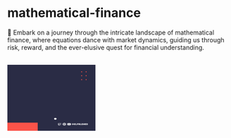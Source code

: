 # mathematical-finance
🎲 Embark on a journey through the intricate landscape of mathematical finance, where equations dance with market dynamics, guiding us through risk, reward, and the ever-elusive quest for financial understanding.

<br />
<img  align="center" height="150" width="200" src="github/images/@Elfalehed.gif">
